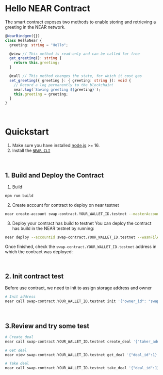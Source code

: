 # Hello NEAR Contract

The smart contract exposes two methods to enable storing and retrieving a greeting in the NEAR network.

```ts
@NearBindgen({})
class HelloNear {
  greeting: string = "Hello";

  @view // This method is read-only and can be called for free
  get_greeting(): string {
    return this.greeting;
  }

  @call // This method changes the state, for which it cost gas
  set_greeting({ greeting }: { greeting: string }): void {
    // Record a log permanently to the blockchain!
    near.log(`Saving greeting ${greeting}`);
    this.greeting = greeting;
  }
}
```

<br />

# Quickstart

1. Make sure you have installed [node.js](https://nodejs.org/en/download/package-manager/) >= 16.
2. Install the [`NEAR CLI`](https://github.com/near/near-cli#setup)

<br />


## 1. Build and Deploy the Contract
1. Build
```bash
npm run build
```
2. Create account for contract to deploy on near testnet

```bash
near create-account swap-contract.YOUR_WALLET_ID.testnet --masterAccount YOUR_WALLET_ID.testnet --initialBalance 10
```

3. Deploy your contract has build to testnet 
You can deploy the contract has build in the NEAR testnet by running:

```bash
near deploy --accountId swap-contract.YOUR_WALLET_ID.testnet --wasmFile build/swap.wasm
```

Once finished, check the `swap-contract.YOUR_WALLET_ID.testnet` address in which the contract was deployed:

<br />

## 2. Init contract test

Before use contract, we need to init to assign storage address and owner 

```bash
# Init address
near call swap-contract.YOUR_WALLET_ID.testnet init '{"owner_id": "swap-contract.YOUR_WALLET_ID.testnet"}' --accountId swap-contract.YOUR_WALLET_ID.testnet
```

<br />

## 3.Review and try some test 

```bash
# Create deal
near call swap-contract.YOUR_WALLET_ID.testnet create_deal '{"taker_address": "YOUR_WALLET_ID2.testnet", "zero_for_maker": true, "amount": 0, "maker_nfts": {"tokenId":"token-1", "nftAddress": "nft-contract.YOUR_WALLET_ID.testnet"}, "taker_nfts": {"tokenId":"token-2", "nftAddress": "nft-contract.YOUR_WALLET_ID.testnet"} }' --accountId YOUR_WALLET_ID.testnet --amount 0.1
```

```bash
# Get deal
near view swap-contract.YOUR_WALLET_ID.testnet get_deal '{"deal_id":1}'
```

```bash
# Take deal
near call swap-contract.YOUR_WALLET_ID.testnet take_deal '{"deal_id":1}' --accountId YOUR_WALLET_ID.testnet --amount $amount_need_to_pay
```